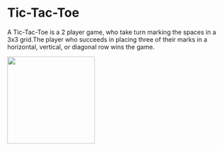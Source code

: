 # Tic-Tac-Toe
A Tic-Tac-Toe is a 2 player game, who take turn marking the spaces in a 3x3 grid.The player who succeeds in placing three of their marks in a horizontal, vertical, or diagonal row wins the game.

<img align="center" width="200" height="200" src="http://i1079.photobucket.com/albums/w508/vineetjoshi253/2000px-Tic_tac_toe.svg_zps3arf8wkq.png">

